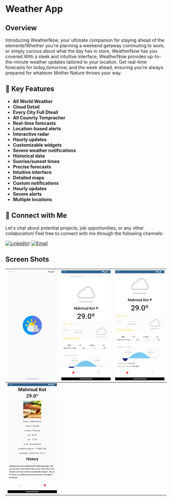 # Weather App
## Overview
Introducing WeatherNow, your ultimate companion for staying ahead of the elements!Whether you're planning a weekend getaway commuting to work, or simply curious about what the day has in store, WeatherNow has you covered.With a sleek and intuitive interface, WeatherNow provides up-to-the-minute weather updates tailored to your location. Get real-time forecasts for today,tomorrow, and the week ahead, ensuring you're always prepared for whatever Mother Nature throws your way.   

## 🚀 Key Features
- **All World Weather**
- **Cloud Detail**
- **Every City Full Dteail**
- **All Counrty Tempracher**
- **Real-time forecasts**
- **Location-based alerts**
- **Interactive radar**
- **Hourly updates**
- **Customizable widgets**
- **Severe weather notifications**
- **Historical data**
- **Sunrise/sunset times**
- **Precise forecasts**
- **Intuitive interface**
- **Detailed maps**
- **Custom notifications**
- **Hourly updates**
- **Severe alerts**
- **Multiple locations**

## 🤝 Connect with Me
Let's chat about potential projects, job opportunities, or any other collaboration! Feel free to connect with me through the following channels:

[![LinkedIn]([https://img.shields.io/badge/LinkedIn-Connect-blue?style=for-the-badge&logo=linkedin)](https://www.linkedin.com/in/muhammad-zohaib-imtiaz-dev/))
[![Email](https://img.shields.io/badge/Email-Drop%20a%20Message-red?style=for-the-badge&logo=gmail)](mailto:mzkhan9610@gmail.com)




## Screen Shots

| ![Screenshot 1](https://github.com/ZohaibKhanDev/Weather_App/blob/master/assist/1.png) | ![Screenshot 2](https://github.com/ZohaibKhanDev/Weather_App/blob/master/assist/2.png) | ![Screenshot 3](https://github.com/ZohaibKhanDev/Weather_App/blob/master/assist/3.png) |
| --- | --- | --- |
| ![Screenshot 4](https://github.com/ZohaibKhanDev/Weather_App/blob/master/assist/4.png) 

